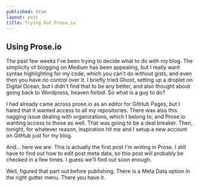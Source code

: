 ```yaml
---
published: true
layout: post
title: Trying Out Prose.io
---
```

## Using Prose.io

The past few weeks I've been trying to decide what to do with my blog. The simplicity of blogging on Medium has been appealing, but I really want syntax highlighting for my code, which you can't do without gists, and even then you have no control over it. I briefly tried Ghost, setting up a droplet on Digital Ocean, but I didn't find that to be any better, and also thought about going back to Wordpress, heaven forbid. So what is a guy to do?

I had already came across prose.io as an editor for GitHub Pages, but I hated that it wanted access to all my repositories. There was also this nagging issue dealing with organizations, which I belong to, and Prose.io wanting access to those as well. That was going to be a deal breaker. Then, tonight, for whatever reason, inspiration hit me and I setup a new account on GitHub just for my blog. 

And... here we are. This is actually the first post I'm writing in Prose. I still have to find out how to edit post meta data, so this post will probably be checked in a few times. I guess we'll find out soon enough. 

Well, figured that part out before publishing. There is a Meta Data option in the right gutter menu. There you have it.
